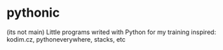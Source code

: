 # pythonic
(its not main)
Little programs writed with Python for my training inspired: kodim.cz, pythoneverywhere, stacks, etc
